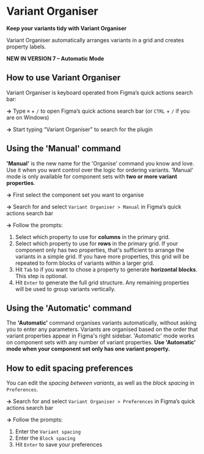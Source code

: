 # Variant Organiser

**Keep your variants tidy with Variant Organiser**

Variant Organiser automatically arranges variants in a grid and creates property labels.

**NEW IN VERSION 7 – Automatic Mode**

## How to use Variant Organiser

Variant Organiser is keyboard operated from Figma’s quick actions search bar:

**→** Type `⌘` + `/` to open Figma’s quick actions search bar (or `CTRL` + `/` if you are on Windows)

**→** Start typing “Variant Organiser” to search for the plugin

## Using the 'Manual' command

**'Manual'** is the new name for the 'Organise' command you know and love. Use it when you want control over the logic for ordering variants. 'Manual' mode is only available for component sets with **two or more variant properties**.

**→** First select the component set you want to organise

**→** Search for and select `Variant Organiser > Manual` in Figma’s quick actions search bar

**→** Follow the prompts:

1. Select which property to use for **columns** in the primary grid.
2. Select which property to use for **rows** in the primary grid. If your component only has two properties, that's sufficient to arrange the variants in a simple grid. If you have more properties, this grid will be repeated to form blocks of variants within a larger grid.
3. Hit `Tab` to if you want to chose a property to generate **horizontal blocks**. This step is optional.
4. Hit `Enter` to generate the full grid structure. Any remaining properties will be used to group variants vertically.

## Using the 'Automatic' command

The **'Automatic'** command organises variants automatically, without asking you to enter any parameters. Variants are organised based on the order that variant properties appear in Figma's right sidebar. 'Automatic' mode works on component sets with any number of variant properties. **Use 'Automatic' mode when your component set only has one variant property.**

## How to edit spacing preferences

You can edit the _spacing between variants_, as well as the _block spacing_ in `Preferences`.

**→** Search for and select `Variant Organiser > Preferences` in Figma’s quick actions search bar

**→** Follow the prompts:

1. Enter the `Variant spacing`
2. Enter the `Block spacing`
3. Hit `Enter` to save your preferences
